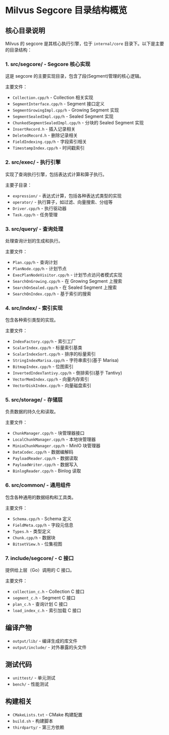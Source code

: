 # Milvus Segcore 目录结构概览

## 核心目录说明

Milvus 的 segcore 是其核心执行引擎，位于 `internal/core` 目录下。以下是主要的目录结构：

### 1. src/segcore/ - Segcore 核心实现
这是 segcore 的主要实现目录，包含了段(Segment)管理的核心逻辑。

主要文件：
- `Collection.cpp/h` - Collection 相关实现
- `SegmentInterface.cpp/h` - Segment 接口定义
- `SegmentGrowingImpl.cpp/h` - Growing Segment 实现
- `SegmentSealedImpl.cpp/h` - Sealed Segment 实现
- `ChunkedSegmentSealedImpl.cpp/h` - 分块的 Sealed Segment 实现
- `InsertRecord.h` - 插入记录相关
- `DeletedRecord.h` - 删除记录相关
- `FieldIndexing.cpp/h` - 字段索引相关
- `TimestampIndex.cpp/h` - 时间戳索引

### 2. src/exec/ - 执行引擎
实现了查询执行引擎，包括表达式计算和算子执行。

主要子目录：
- `expression/` - 表达式计算，包括各种表达式类型的实现
- `operator/` - 执行算子，如过滤、向量搜索、分组等
- `Driver.cpp/h` - 执行驱动器
- `Task.cpp/h` - 任务管理

### 3. src/query/ - 查询处理
处理查询计划的生成和执行。

主要文件：
- `Plan.cpp/h` - 查询计划
- `PlanNode.cpp/h` - 计划节点
- `ExecPlanNodeVisitor.cpp/h` - 计划节点访问者模式实现
- `SearchOnGrowing.cpp/h` - 在 Growing Segment 上搜索
- `SearchOnSealed.cpp/h` - 在 Sealed Segment 上搜索
- `SearchOnIndex.cpp/h` - 基于索引的搜索

### 4. src/index/ - 索引实现
包含各种索引类型的实现。

主要文件：
- `IndexFactory.cpp/h` - 索引工厂
- `ScalarIndex.cpp/h` - 标量索引基类
- `ScalarIndexSort.cpp/h` - 排序的标量索引
- `StringIndexMarisa.cpp/h` - 字符串索引(基于 Marisa)
- `BitmapIndex.cpp/h` - 位图索引
- `InvertedIndexTantivy.cpp/h` - 倒排索引(基于 Tantivy)
- `VectorMemIndex.cpp/h` - 向量内存索引
- `VectorDiskIndex.cpp/h` - 向量磁盘索引

### 5. src/storage/ - 存储层
负责数据的持久化和读取。

主要文件：
- `ChunkManager.cpp/h` - 块管理器接口
- `LocalChunkManager.cpp/h` - 本地块管理器
- `MinioChunkManager.cpp/h` - MinIO 块管理器
- `DataCodec.cpp/h` - 数据编解码
- `PayloadReader.cpp/h` - 数据读取
- `PayloadWriter.cpp/h` - 数据写入
- `BinlogReader.cpp/h` - Binlog 读取

### 6. src/common/ - 通用组件
包含各种通用的数据结构和工具类。

主要文件：
- `Schema.cpp/h` - Schema 定义
- `FieldMeta.cpp/h` - 字段元信息
- `Types.h` - 类型定义
- `Chunk.cpp/h` - 数据块
- `BitsetView.h` - 位集视图

### 7. include/segcore/ - C 接口
提供给上层（Go）调用的 C 接口。

主要文件：
- `collection_c.h` - Collection C 接口
- `segment_c.h` - Segment C 接口
- `plan_c.h` - 查询计划 C 接口
- `load_index_c.h` - 索引加载 C 接口

## 编译产物
- `output/lib/` - 编译生成的库文件
- `output/include/` - 对外暴露的头文件

## 测试代码
- `unittest/` - 单元测试
- `bench/` - 性能测试

## 构建相关
- `CMakeLists.txt` - CMake 构建配置
- `build.sh` - 构建脚本
- `thirdparty/` - 第三方依赖
